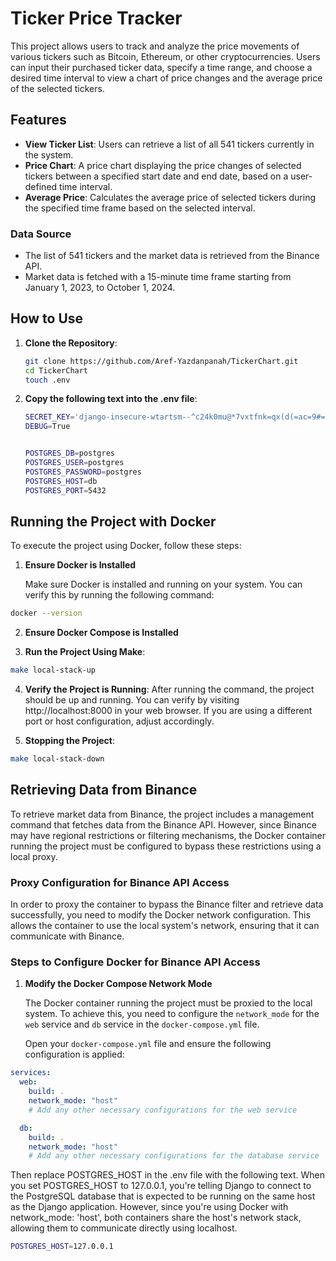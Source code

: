 # Ticker Price Tracker

This project allows users to track and analyze the price movements of various tickers such as Bitcoin, Ethereum, or other cryptocurrencies. Users can input their purchased ticker data, specify a time range, and choose a desired time interval to view a chart of price changes and the average price of the selected tickers.

## Features

- **View Ticker List**: Users can retrieve a list of all 541 tickers currently in the system.
- **Price Chart**: A price chart displaying the price changes of selected tickers between a specified start date and end date, based on a user-defined time interval.
- **Average Price**: Calculates the average price of selected tickers during the specified time frame based on the selected interval.

### Data Source
- The list of 541 tickers and the market data is retrieved from the Binance API.
- Market data is fetched with a 15-minute time frame starting from January 1, 2023, to October 1, 2024.


## How to Use

1. **Clone the Repository**:
   ```bash
   git clone https://github.com/Aref-Yazdanpanah/TickerChart.git
   cd TickerChart
   touch .env

2. **Copy the following text into the .env file**:
   ```bash
   SECRET_KEY='django-insecure-wtartsm--^c24k0mu@*7vxtfnk=qx(d(=ac=9#=d%z)b0xl$z#'
   DEBUG=True


   POSTGRES_DB=postgres
   POSTGRES_USER=postgres
   POSTGRES_PASSWORD=postgres
   POSTGRES_HOST=db
   POSTGRES_PORT=5432
   ```


## Running the Project with Docker

To execute the project using Docker, follow these steps:

1. **Ensure Docker is Installed**

   Make sure Docker is installed and running on your system. You can verify this by running the following command:

```bash
docker --version
```
   
2. **Ensure Docker Compose is Installed**

3. **Run the Project Using Make**:
```bash
make local-stack-up
```

4. **Verify the Project is Running**:
After running the command, the project should be up and running. You can verify by visiting http://localhost:8000 in your web browser. If you are using a different port or host configuration, adjust accordingly.

5. **Stopping the Project**:
```bash
make local-stack-down
```


## Retrieving Data from Binance

To retrieve market data from Binance, the project includes a management command that fetches data from the Binance API. However, since Binance may have regional restrictions or filtering mechanisms, the Docker container running the project must be configured to bypass these restrictions using a local proxy.

### Proxy Configuration for Binance API Access

In order to proxy the container to bypass the Binance filter and retrieve data successfully, you need to modify the Docker network configuration. This allows the container to use the local system's network, ensuring that it can communicate with Binance.

### Steps to Configure Docker for Binance API Access

1. **Modify the Docker Compose Network Mode**

   The Docker container running the project must be proxied to the local system. To achieve this, you need to configure the `network_mode` for the `web` service and `db` service in the `docker-compose.yml` file.

   Open your `docker-compose.yml` file and ensure the following configuration is applied:

```yaml
services:
  web:
    build: .
    network_mode: "host"
    # Add any other necessary configurations for the web service

  db:
    build: .
    network_mode: "host"
    # Add any other necessary configurations for the database service
```

Then replace POSTGRES_HOST in the .env file with the following text.
When you set POSTGRES_HOST to 127.0.0.1, you're telling Django to connect to the PostgreSQL database that is expected to be running on the same host as the Django application. However, since you're using Docker with network_mode: 'host', both containers share the host's network stack, allowing them to communicate directly using localhost.

```bash
POSTGRES_HOST=127.0.0.1
```